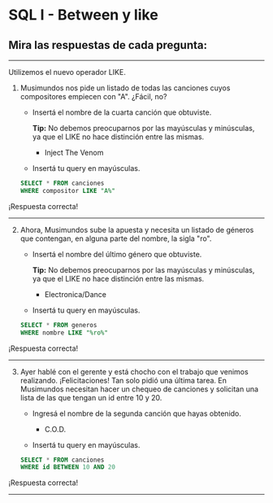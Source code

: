# SQL I - Between y like

## Mira las respuestas de cada pregunta:

---

Utilizemos el nuevo operador LIKE.

1. Musimundos nos pide un listado de todas las canciones cuyos compositores empiecen con "A". ¿Fácil, no? 

   - Insertá el nombre de la cuarta canción que obtuviste. 
  
      **Tip:** No debemos preocuparnos por las mayúsculas y minúsculas, ya que el LIKE no hace distinción entre las mismas.
     
       - Inject The Venom

   - Insertá tu query en mayúsculas.

    ``` sql
    SELECT * FROM canciones
    WHERE compositor LIKE "A%"
    ```

¡Respuesta correcta!

---

2. Ahora, Musimundos sube la apuesta y necesita un listado de géneros que contengan, en alguna parte del nombre, la sigla "ro".

   - Insertá el nombre del último género que obtuviste.

      **Tip:** No debemos preocuparnos por las mayúsculas y minúsculas, ya que el LIKE no hace distinción entre las mismas.

      - Electronica/Dance


   - Insertá tu query en mayúsculas.

    ``` sql
    SELECT * FROM generos
    WHERE nombre LIKE "%ro%"
    ```

¡Respuesta correcta!

---

3. Ayer hablé con el gerente y está chocho con el trabajo que venimos realizando. ¡Felicitaciones! Tan solo pidió una última tarea. En Musimundos necesitan hacer un chequeo de canciones y solicitan una lista de las que tengan un id entre 10 y 20.

   - Ingresá el nombre de la segunda canción que hayas obtenido.
     
     - C.O.D.

   - Insertá tu query en mayúsculas.

    ``` sql
    SELECT * FROM canciones
    WHERE id BETWEEN 10 AND 20
    ```

¡Respuesta correcta!

---
